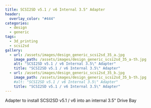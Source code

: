 ```yaml
---
title: SCSI2SD v5.1 / v6 Internal 3.5" Adapter
header:
  overlay_color: "#444"
categories:
  - design
  - generic
tags:
  - 3d_printing
  - scsi2sd
gallery:
  - url: /assets/images/design_generic_scsi2sd_35_a.jpg
    image_path: /assets/images/design_generic_scsi2sd_35_a-th.jpg
    alt: "SCSI2SD v5.1 / v6 Internal 3.5\" Adapter"
    title: "SCSI2SD v5.1 / v6 Internal 3.5\" Adapter"
  - url: /assets/images/design_generic_scsi2sd_35_b.jpg
    image_path: /assets/images/design_generic_scsi2sd_35_b-th.jpg
    #alt: "SCSI2SD v5.1 / v6 Internal 3.5\" Adapter"
    title: "SCSI2SD v5.1 / v6 Internal 3.5\" Adapter"  
---
```


Adapter to install SCSI2SD v5.1 / v6 into an internal 3.5" Drive Bay
